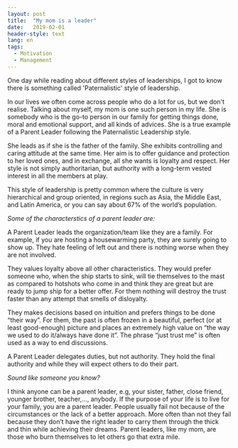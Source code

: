 ```yaml
---
layout: post
title:  "My mom is a leader"
date:   2019-02-01
header-style: text
lang: en
tags:
  - Motivation
  - Management
---
```

One day while reading about different styles of leaderships, I got to know there is something called 'Paternalistic' style of leadership.

In our lives we often come across people who do a lot for us, but we don't realise. Talking about myself, my mom is one such person in my life. She is somebody who is the go-to person in our family for getting things done, moral and emotional support, and all kinds of advices. She is a true example of a Parent Leader following the Paternalistic Leadership style.  

She leads as if she is the father of the family. She exhibits controlling and caring attitude at the same time. Her aim is to offer guidance and protection to her loved ones, and in exchange, all she wants is loyalty and respect. Her style is not simply authoritarian, but authority with a long-term vested interest in all the members at play. 

This style of leadership is pretty common where the culture is very hierarchical and group oriented, in regions such as Asia, the Middle East, and Latin America, or you can say about 67% of the world’s population.

*Some of the characterstics of a parent leader are:*

A Parent Leader leads the organization/team like they are a family. For example, if you are hosting a housewarming party, they are surely going to show up. They hate feeling of left out and there is nothing worse when they are not involved.

They values loyalty above all other characteristics. They would prefer someone who, when the ship starts to sink, will tie themselves to the mast as compared to hotshots who come in and think they are great but are ready to jump ship for a better offer. For them nothing will destroy the trust faster than any attempt that smells of disloyalty.

They makes decisions based on intuition and prefers things to be done “their way”. For them, the past is often frozen in a beautiful, perfect (or at least good-enough) picture and places an extremely high value on “the way we used to do it/always have done it”. The phrase “just trust me” is often used as a way to end discussions.

A Parent Leader delegates duties, but not authority. They hold the final authority and while they will expect others to do their part.

*Sound like someone you know?*

I think anyone can be a parent leader, e.g, your sister, father, close friend, younger brother, teacher,..., anybody. If the purpose of your life is to live for your family, you are a parent leader. People usually fail not because of the circumstances or the lack of a better approach. More often than not they fail because they don’t have the right leader to carry them through the thick and thin while achieving their dreams. Parent leaders, like my mom, are those who burn themselves to let others go that extra mile.
